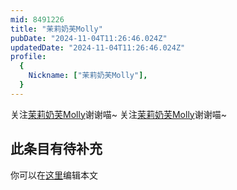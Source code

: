```yaml
---
mid: 8491226
title: "茉莉奶芙Molly"
pubDate: "2024-11-04T11:26:46.024Z"
updatedDate: "2024-11-04T11:26:46.024Z"
profile:
  {
    Nickname: ["茉莉奶芙Molly"],
  }
---
```


关注[茉莉奶芙Molly](https://space.bilibili.com/8491226)谢谢喵~ 关注[茉莉奶芙Molly](https://space.bilibili.com/8491226)谢谢喵~

## 此条目有待补充
你可以在[这里](https://github.com/Yuhanawa/VTuber.ICU/edit/master/src/content/v/茉莉奶芙Molly/index.md)编辑本文
